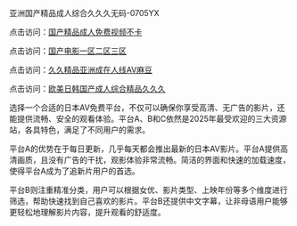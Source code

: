 
亚洲国产精品成人综合久久久无码-0705YX


点击访问：<a href="https://tfda.pages.dev/">国产精品成人免费视频不卡</a>

点击访问：<a href="https://bsdf-5f5.pages.dev/">国产电影一区二区三区</a>

点击访问：<a href="https://cfad.pages.dev/">久久精品亚洲成在人线AV麻豆</a>

点击访问：<a href="https://gfd-5xg.pages.dev/">欧美日韩国产成人综合精品久久久</a>


选择一个合适的日本AV免费平台，不仅可以确保你享受高清、无广告的影片，还能提供流畅、安全的观看体验。平台A、B和C依然是2025年最受欢迎的三大资源站，各具特色，满足了不同用户的需求。

平台A的优势在于每日更新，几乎每天都会推出最新的日本AV影片。平台A提供高清画质，且没有广告的干扰，观影体验非常流畅。简洁的界面和快速的加载速度，使得平台A成为了追新片用户的首选。

平台B则注重精准分类，用户可以根据女优、影片类型、上映年份等多个维度进行筛选，帮助快速找到自己喜欢的影片。平台B还提供中文字幕，让非母语用户能够更轻松地理解影片内容，提升观看的舒适度。

<span style="display:none;">[Canonical link](https://github.com/chin20250705/so97 ）</span>
